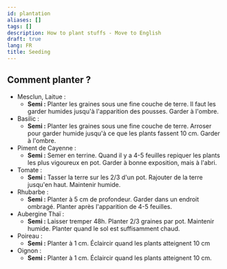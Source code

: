 ```yaml
---
id: plantation
aliases: []
tags: []
description: How to plant stuffs - Move to English
draft: true
lang: FR
title: Seeding
---
```



## Comment planter ?

- Mesclun, Laitue :
    - **Semi :** Planter les graines sous une fine couche de terre. Il faut les
    garder humides jusqu'à l'apparition des pousses. Garder à l'ombre.
- Basilic :
    - **Semi :** Planter les graines sous une fine couche de terre. Arroser
    pour garder humide jusqu'à ce que les plants fassent 10 cm. Garder à
    l'ombre.
- Piment de Cayenne :
    - **Semi :** Semer en terrine. Quand il y a 4-5 feuilles repiquer les
    plants les plus vigoureux en pot. Garder à bonne exposition, mais à l'abri.
- Tomate :
    - **Semi :** Tasser la terre sur les 2/3 d'un pot. Rajouter de la terre
    jusqu'en haut. Maintenir humide.
- Rhubarbe :
    - **Semi :** Planter à 5 cm de profondeur. Garder dans un endroit ombragé.
    Planter après l'apparition de 4-5 feuilles.
- Aubergine Thaï :
    - **Semi :** Laisser tremper 48h. Planter 2/3 graines par pot. Maintenir
    humide. Planter quand le sol est suffisamment chaud.
- Poireau :
    - **Semi :** Planter à 1 cm. Éclaircir quand les plants atteignent 10 cm 
- Oignon :
    - **Semi :** Planter à 1 cm. Éclaircir quand les plants atteignent 10 cm.
